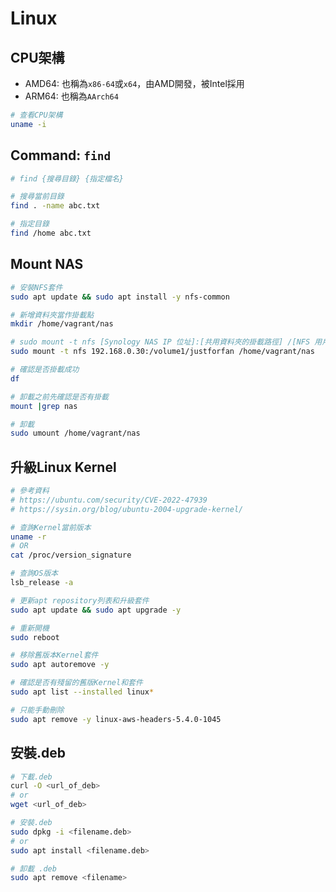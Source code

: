 Linux
===

## CPU架構
- AMD64: 也稱為`x86-64`或`x64`，由AMD開發，被Intel採用
- ARM64: 也稱為`AArch64`
```bash
# 查看CPU架構
uname -i
```

## Command: `find`
```bash
# find {搜尋目錄} {指定檔名}

# 搜尋當前目錄
find . -name abc.txt

# 指定目錄
find /home abc.txt
```

## Mount NAS
```bash
# 安裝NFS套件
sudo apt update && sudo apt install -y nfs-common

# 新增資料夾當作掛載點
mkdir /home/vagrant/nas

# sudo mount -t nfs [Synology NAS IP 位址]:[共用資料夾的掛載路徑] /[NFS 用戶端上的掛載點]
sudo mount -t nfs 192.168.0.30:/volume1/justforfan /home/vagrant/nas

# 確認是否掛載成功
df

# 卸載之前先確認是否有掛載
mount |grep nas

# 卸載
sudo umount /home/vagrant/nas
```

## 升級Linux Kernel
```bash
# 參考資料
# https://ubuntu.com/security/CVE-2022-47939
# https://sysin.org/blog/ubuntu-2004-upgrade-kernel/

# 查詢Kernel當前版本
uname -r
# OR
cat /proc/version_signature

# 查詢OS版本
lsb_release -a

# 更新apt repository列表和升級套件
sudo apt update && sudo apt upgrade -y

# 重新開機
sudo reboot

# 移除舊版本Kernel套件
sudo apt autoremove -y

# 確認是否有殘留的舊版Kernel和套件
sudo apt list --installed linux*

# 只能手動刪除
sudo apt remove -y linux-aws-headers-5.4.0-1045
```

## 安裝.deb
```bash
# 下載.deb
curl -O <url_of_deb>
# or
wget <url_of_deb>

# 安裝.deb
sudo dpkg -i <filename.deb>
# or
sudo apt install <filename.deb>

# 卸載 .deb
sudo apt remove <filename>
```